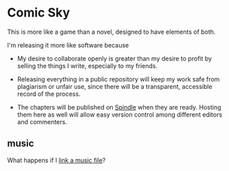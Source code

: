 # Comic Sky

This is more like a game than a novel, designed to have elements of both.

I'm releasing it more like software because

- My desire to collaborate openly is greater than my desire to profit by selling the things I write, especially to my friends.

- Releasing everything in a public repository will keep my work safe from plagiarism or unfair use, since there will be a transparent, accessible record of the process.

- The chapters will be published on [Spindle](https://www.spindle-asa.com/) when they are ready. Hosting them here as well will allow easy version control among different editors and commenters.

## music

What happens if I [link a music file](audio/music/malfamati.mp3)?